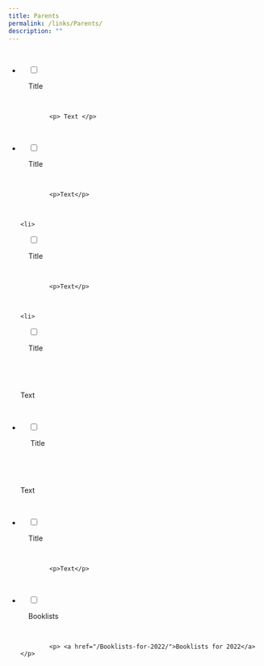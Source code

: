 ```yaml
---
title: Parents
permalink: /links/Parents/
description: ""
---
```

<ul class="jekyllcodex_accordion">

  <li>

    <input type="checkbox" id="accordion1">

    <label for="accordion1">Title</label>

    <div>

			<p> Text </p>

    </div>

</li>
	<li>

    <input type="checkbox" id="accordion2">

    <label for="accordion2">Title </label>

    <div>

			<p>Text</p>

    </div>

</li>
	
	<li>

    <input type="checkbox" id="accordion3">

    <label for="accordion3">Title</label>

    <div>

			<p>Text</p>

    </div>

</li>
	
	<li>

    <input type="checkbox" id="accordion4">

    <label for="accordion4">Title</label>

    <div>

      <p>Text
			</p>

  </div>

</li>
	
<li>

    <input type="checkbox" id="accordion5">

    <label for="accordion5"> Title</label>

    <div>

      <p>Text</p>

    </div>

</li>
	
<li>

    <input type="checkbox" id="accordion6">

    <label for="accordion6">Title</label>

    <div>

			<p>Text</p>

    </div>

</li>
	
<li>

    <input type="checkbox" id="accordion7">

    <label for="accordion7">Booklists</label>

    <div>

			<p> <a href="/Booklists-for-2022/">Booklists for 2022</a> </p>

    </div>

</li>
	
	

	
</ul>